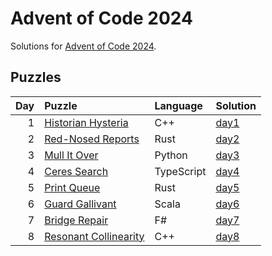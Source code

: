 # Advent of Code 2024

Solutions for [Advent of Code 2024](https://adventofcode.com/2024).

## Puzzles

| Day | Puzzle | Language | Solution |
| --: | :----- | :------- | :------- |
| 1 | [Historian Hysteria](https://adventofcode.com/2024/day/1) | C++ | [day1](https://github.com/mnajda/advent-of-code-2024/tree/main/day1) |
| 2 | [Red-Nosed Reports](https://adventofcode.com/2024/day/2) | Rust | [day2](https://github.com/mnajda/advent-of-code-2024/tree/main/day2) |
| 3 | [Mull It Over](https://adventofcode.com/2024/day/3) | Python | [day3](https://github.com/mnajda/advent-of-code-2024/tree/main/day3) |
| 4 | [Ceres Search](https://adventofcode.com/2024/day/4) | TypeScript | [day4](https://github.com/mnajda/advent-of-code-2024/tree/main/day4) |
| 5 | [Print Queue](https://adventofcode.com/2024/day/5) | Rust | [day5](https://github.com/mnajda/advent-of-code-2024/tree/main/day5) |
| 6 | [Guard Gallivant](https://adventofcode.com/2024/day/6) | Scala | [day6](https://github.com/mnajda/advent-of-code-2024/tree/main/day6) |
| 7 | [Bridge Repair](https://adventofcode.com/2024/day/7) | F# | [day7](https://github.com/mnajda/advent-of-code-2024/tree/main/day7) |
| 8 | [Resonant Collinearity](https://adventofcode.com/2024/day/8) | C++ | [day8](https://github.com/mnajda/advent-of-code-2024/tree/main/day8) |
